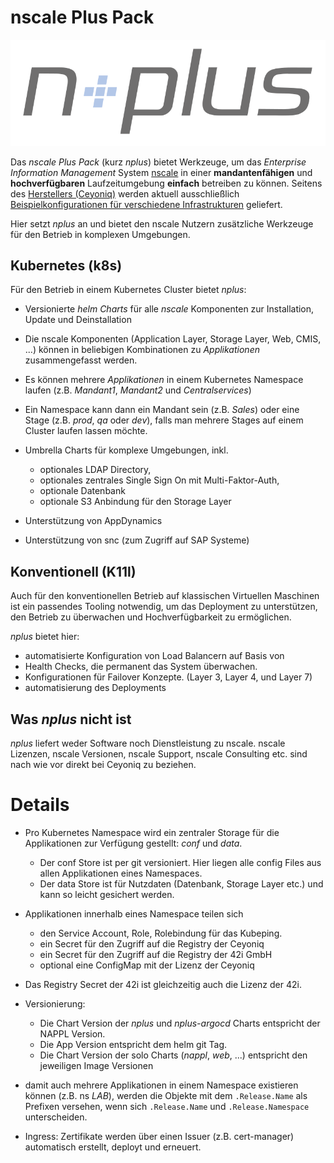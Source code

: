 # nscale Plus Pack

![logo_nplus](README.assets/logo_nplus.svg)

Das *nscale Plus Pack* (kurz *nplus*) bietet Werkzeuge, um das *Enterprise Information Management* System [nscale](https://ceyoniq.com/produkte/) in einer **mandantenfähigen** und **hochverfügbaren** Laufzeitumgebung **einfach** betreiben zu können. Seitens des [Herstellers (Ceyoniq)](https://ceyoniq.com) werden aktuell ausschließlich [Beispielkonfigurationen für verschiedene Infrastrukturen](https://github.com/ceyoniq/container) geliefert. 

Hier setzt *nplus* an und bietet den nscale Nutzern zusätzliche Werkzeuge für den Betrieb in komplexen Umgebungen.

## Kubernetes (k8s)

Für den Betrieb in einem Kubernetes Cluster bietet *nplus*:

- Versionierte *helm Charts* für alle *nscale* Komponenten zur Installation, Update und Deinstallation
- Die nscale Komponenten (Application Layer, Storage Layer, Web, CMIS, ...) können in beliebigen Kombinationen zu *Applikationen* zusammengefasst werden.
- Es können mehrere *Applikationen* in einem Kubernetes Namespace laufen (z.B. *Mandant1*, *Mandant2* und *Centralservices*)
- Ein Namespace kann dann ein Mandant sein (z.B. *Sales*) oder eine Stage (z.B. *prod*, *qa* oder *dev*), falls man mehrere Stages auf einem Cluster laufen lassen möchte.
- Umbrella Charts für komplexe Umgebungen, inkl. 
    - optionales LDAP Directory, 
    - optionales zentrales Single Sign On mit Multi-Faktor-Auth, 
    - optionale Datenbank
    - optionale S3 Anbindung für den Storage Layer

- Unterstützung von AppDynamics
- Unterstützung von snc (zum Zugriff auf SAP Systeme)


## Konventionell (K11l)

Auch für den konventionellen Betrieb auf klassischen Virtuellen Maschinen ist ein passendes Tooling notwendig, um das Deployment zu unterstützen, den Betrieb zu überwachen und Hochverfügbarkeit zu ermöglichen.

*nplus* bietet hier:

- automatisierte Konfiguration von Load Balancern auf Basis von 
- Health Checks, die permanent das System überwachen.
- Konfigurationen für Failover Konzepte. (Layer 3, Layer 4, und Layer 7)
- automatisierung des Deployments

## Was *nplus* nicht ist

*nplus* liefert weder Software noch Dienstleistung zu nscale. nscale Lizenzen, nscale Versionen, nscale Support, nscale Consulting etc. sind nach wie vor direkt bei Ceyoniq zu beziehen.





# Details

- Pro Kubernetes Namespace wird ein zentraler Storage für die Applikationen zur Verfügung gestellt: *conf* und *data*. 
    - Der conf Store ist per git versioniert. Hier liegen alle config Files aus allen Applikationen eines Namespaces.
    - Der data Store ist für Nutzdaten (Datenbank, Storage Layer etc.) und kann so leicht gesichert werden.

- Applikationen innerhalb eines Namespace teilen sich
    - den Service Account, Role, Rolebindung für das Kubeping.
    - ein Secret für den Zugriff auf die Registry der Ceyoniq
    - ein Secret für den Zugriff auf die Registry der 42i GmbH
    - optional eine ConfigMap mit der Lizenz der Ceyoniq

- Das Registry Secret der 42i ist gleichzeitig auch die Lizenz der 42i.
- Versionierung:
    - Die Chart Version der *nplus* und *nplus-argocd* Charts entspricht der NAPPL Version.
    - Die App Version entspricht dem helm git Tag.
    - Die Chart Version der solo Charts (*nappl*, *web*, ...) entspricht den jeweiligen Image Versionen
- damit auch mehrere Applikationen in einem Namespace existieren können (z.B. ns *LAB*), werden die Objekte mit dem `.Release.Name` als Prefixen versehen, wenn sich `.Release.Name` und  `.Release.Namespace` unterscheiden.
- Ingress: Zertifikate werden über einen Issuer (z.B. cert-manager) automatisch erstellt, deployt und erneuert.
